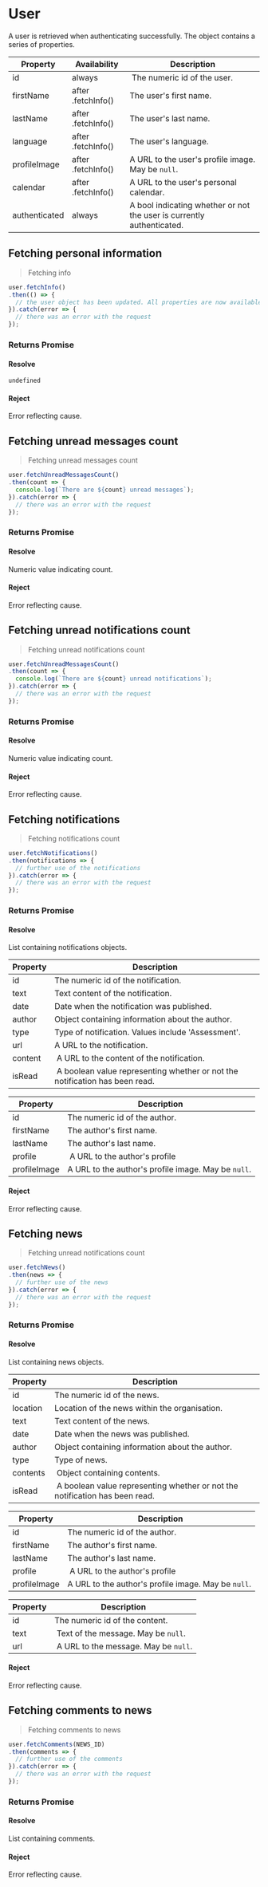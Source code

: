# User

A user is retrieved when authenticating successfully.
The object contains a series of properties.

Property | Availability | Description
---------|--------------|------------
id | always | The numeric id of the user.
firstName | after .fetchInfo() | The user's first name.
lastName | after .fetchInfo() | The user's last name.
language | after .fetchInfo() | The user's language.
profileImage | after .fetchInfo() | A URL to the user's profile image. May be `null`.
calendar | after .fetchInfo() | A URL to the user's personal calendar.
authenticated | always | A bool indicating whether or not the user is currently authenticated.

## Fetching personal information

> Fetching info

```javascript
user.fetchInfo()
.then(() => {
  // the user object has been updated. All properties are now available
}).catch(error => {
  // there was an error with the request
});
```

### Returns Promise

#### Resolve

`undefined`

#### Reject

Error reflecting cause.

## Fetching unread messages count

> Fetching unread messages count

```javascript
user.fetchUnreadMessagesCount()
.then(count => {
  console.log(`There are ${count} unread messages`);
}).catch(error => {
  // there was an error with the request
});
```

### Returns Promise

#### Resolve

Numeric value indicating count.

#### Reject

Error reflecting cause.

## Fetching unread notifications count

> Fetching unread notifications count

```javascript
user.fetchUnreadMessagesCount()
.then(count => {
  console.log(`There are ${count} unread notifications`);
}).catch(error => {
  // there was an error with the request
});
```

### Returns Promise

#### Resolve

Numeric value indicating count.

#### Reject

Error reflecting cause.

## Fetching notifications

> Fetching notifications count

```javascript
user.fetchNotifications()
.then(notifications => {
  // further use of the notifications
}).catch(error => {
  // there was an error with the request
});
```

### Returns Promise

#### Resolve

List containing notifications objects.

Property | Description
---------|------------
id | The numeric id of the notification.
text | Text content of the notification.
date | Date when the notification was published.
author | Object containing information about the author.
type | Type of notification. Values include 'Assessment'.
url | A URL to the notification.
content | A URL to the content of the notification.
isRead | A boolean value representing whether or not the notification has been read.

Property | Description
---------|------------
id | The numeric id of the author.
firstName | The author's first name.
lastName | The author's last name.
profile | A URL to the author's profile
profileImage | A URL to the author's profile image. May be `null`.

#### Reject

Error reflecting cause.

## Fetching news

> Fetching unread notifications count

```javascript
user.fetchNews()
.then(news => {
  // further use of the news
}).catch(error => {
  // there was an error with the request
});
```

### Returns Promise

#### Resolve

List containing news objects.

Property | Description
---------|------------
id | The numeric id of the news.
location | Location of the news within the organisation.
text | Text content of the news.
date | Date when the news was published.
author | Object containing information about the author.
type | Type of news.
contents | Object containing contents.
isRead | A boolean value representing whether or not the notification has been read.

Property | Description
---------|------------
id | The numeric id of the author.
firstName | The author's first name.
lastName | The author's last name.
profile | A URL to the author's profile
profileImage | A URL to the author's profile image. May be `null`.

Property | Description
---------|------------
id | The numeric id of the content.
text | Text of the message. May be `null`.
url | A URL to the message. May be `null`.

#### Reject

Error reflecting cause.

## Fetching comments to news

> Fetching comments to news

```javascript
user.fetchComments(NEWS_ID)
.then(comments => {
  // further use of the comments
}).catch(error => {
  // there was an error with the request
});
```

### Returns Promise

#### Resolve

List containing comments.

#### Reject

Error reflecting cause.
